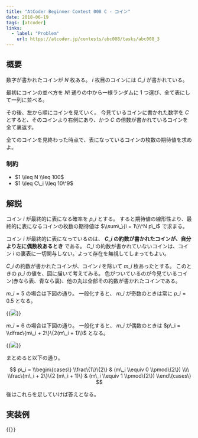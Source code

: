 ```yaml
---
title: "AtCoder Beginner Contest 008 C - コイン"
date: 2018-06-19
tags: [atcoder]
links:
  - label: "Problem"
    url: https://atcoder.jp/contests/abc008/tasks/abc008_3
---
```


## 概要

数字が書かれたコインが $N$ 枚ある。 $i$ 枚目のコインには $C\_i$ が書かれている。

最初にコインの並べ方を $N!$ 通りの中から一様ランダムに 1 つ選び、全て表にして一列に並べる。

その後、左から順にコインを見ていく。
今見ているコインに書かれた数字を $C$ とすると、そのコインより右側にあり、かつ $C$ の倍数が書かれているコインを全て裏返す。

全てのコインを見終わった時点で、表になっているコインの枚数の期待値を求めよ。

### 制約

- $1 \\leq N \\leq 100$
- $1 \\leq C\_i \\leq 10\^9$

## 解説

コイン $i$ が最終的に表になる確率を $p\_i$ とする。
すると期待値の線形性より、最終的に表になるコインの枚数の期待値は $\\sum\_\{i = 1\}\^N p\_i$ で求まる。

コイン $i$ が最終的に表になっているのは、 **$C\_i$ の約数が書かれたコインが、自分より左に偶数枚あるとき** である。
$C\_i$ の約数が書かれていないコインは、コイン $i$ の裏表に一切関与しない。よって存在を無視してしまってもよい。

$C\_i$ の約数が書かれたコインが、コイン $i$ を除いて $m\_i$ 枚あったとする。
このときの $p\_i$ の値を、図に描いて考えてみる。
色がついているのが今見ているコイン(赤なら表、青なら裏)、他の丸は全部その約数が書かれたコインである。

$m\_i = 5$ の場合は下図の通り。
一般化すると、 $m\_i$ が奇数のときは常に $p\_i = 0.5$ となる。

{{<image src="0.jpg">}}

$m\_i = 6$ の場合は下図の通り。
一般化すると、 $m\_i$ が偶数のときは $p\_i = \\dfrac\{m\_i + 2\}\{2(m\_i + 1)\}$ となる。

{{<image src="1.jpg">}}

まとめると以下の通り。

$$
p\_i =
\\begin\{cases\}
   \\frac\{1\}\{2\}                    & (m\_i \\equiv 0 \\pmod\{2\}) \\\\
   \\frac\{m\_i + 2\}\{2 (m\_i + 1)\}  & (m\_i \\equiv 1 \\pmod\{2\})
\\end\{cases\}
$$

後はこれらを足していけば答えとなる。

## 実装例

{{<code file="0.cpp" language="cpp">}}
